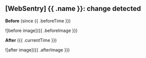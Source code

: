 ## [WebSentry] {{ .name }}: change detected

**Before** (since {{ .beforeTime }})

![before image]({{ .beforeImage }})

**After** ({{ .currentTime }})

![after image]({{ .afterImage }})
